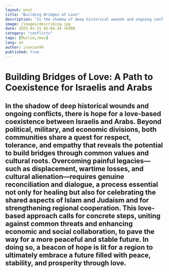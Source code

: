```yaml
---
layout: post
title: "Building Bridges of Love"
description: "In the shadow of deep historical wounds and ongoing conflicts, there is hope for a love-based coexistence between Israelis and Arabs."
image: /images/describing.jpg
date: 2025-01-31 05:04:34 +0300
category: "conflicts" 
tags: [Muslim,Jews] 
lang: en
author: isunion99
published: true
---
```


# **Building Bridges of Love: A Path to Coexistence for Israelis and Arabs**

In the shadow of deep historical wounds and ongoing conflicts, there is hope for a love-based coexistence between Israelis and Arabs. Beyond political, military, and economic divisions, both communities share a quest for respect, tolerance, and empathy that reveals the potential to build bridges through common values and cultural roots. Overcoming painful legacies—such as displacement, wartime losses, and cultural alienation—requires genuine reconciliation and dialogue, a process essential not only for healing but also for celebrating the shared aspects of Islam and Judaism and for strengthening regional cooperation. This love-based approach calls for concrete steps, uniting against common threats and enhancing economic and social collaboration, to pave the way for a more peaceful and stable future. In doing so, a beacon of hope is lit for a region to ultimately embrace a future filled with peace, stability, and prosperity through love.
---

